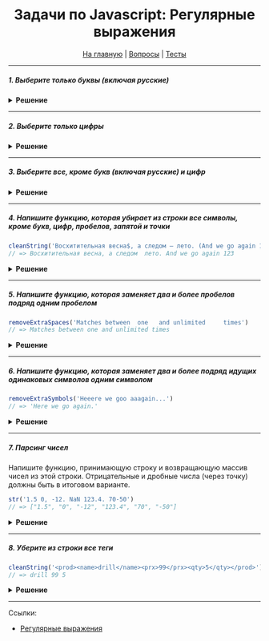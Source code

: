 <div align="center">

<h1>Задачи по Javascript: Регулярные выражения</h1>

<a href="https://github.com/dollaween/javascript-tasks">На главную</a> | <a href="https://github.com/dollaween/javascript-questions">Вопросы</a> | <a href="https://github.com/dollaween/javascript-tests">Тесты</a>

</div>

---

##### 1. Выберите только буквы (включая русские)

<details><summary><b>Решение</b></summary>
<p>

```javascript
/[A-zА-я]+/g
```

</p>
</details>

---

##### 2. Выберите только цифры

<details><summary><b>Решение</b></summary>
<p>

```javascript
/\d/g
```

</p>
</details>

---

##### 3. Выберите все, кроме букв (включая русские) и цифр

<details><summary><b>Решение</b></summary>
<p>

```javascript
/[^\wа-яА-Я0-9+]/g
```

</p>
</details>

---

##### 4. Напишите функцию, которая убирает из строки все символы, кроме букв, цифр, пробелов, запятой и точки

```javascript
cleanString('Восхитительная весна$, а следом — лето. (And we go again 123 :()')
// => Восхитительная весна, а следом  лето. And we go again 123
```

<details><summary><b>Решение</b></summary>
<p>

```javascript
function cleanString(str) {
  return str.replace(/[^\wА-я,.\s]/g, '')
}
```

</p>
</details>

---

##### 5. Напишите функцию, которая заменяет два и более пробелов подряд одним пробелом

```javascript
removeExtraSpaces('Matches between  one   and unlimited     times')
// => Matches between one and unlimited times
```

<details><summary><b>Решение</b></summary>
<p>

```javascript
function removeExtraSpaces(str) {
  return str.replace(/\s\s+/g, ' ');
}
```

</p>
</details>

---

##### 6. Напишите функцию, которая заменяет два и более подряд идущих одинаковых символов одним символом

```javascript
removeExtraSymbols('Heeere we goo aaagain...')
// => 'Here we go again.'
```

<details><summary><b>Решение</b></summary>
<p>

```javascript
function removeExtraSymbols(str) {
  return str.replace(/(.)\1+/g, (_, sym) => sym)
}
```

</p>
</details>

---

##### 7. Парсинг чисел
Напишите функцию, принимающую строку и возвращающую массив чисел из этой строки. Отрицательные и дробные числа (через точку) должны быть в итоговом варианте.

```javascript
str('1.5 0, -12. NaN 123.4. 70-50')
// => ["1.5", "0", "-12", "123.4", "70", "-50"]
```

<details><summary><b>Решение</b></summary>
<p>

```javascript
function cleanString(str) {
  return str.match(/-?\d+(\.\d+)?/g)
}
```

</p>
</details>

---

##### 8. Уберите из строки все теги

```javascript
cleanString('<prod><name>drill</name><prx>99</prx><qty>5</qty></prod>')
// => drill 99 5
```

<details><summary><b>Решение</b></summary>
<p>

```javascript
function cleanString(str) {
  return str.replace(/<.*?>/g, ' ').trim()
}
```

</p>
</details>

---

Ссылки:
* [Регулярные выражения](https://learn.javascript.ru/regular-expressions)
